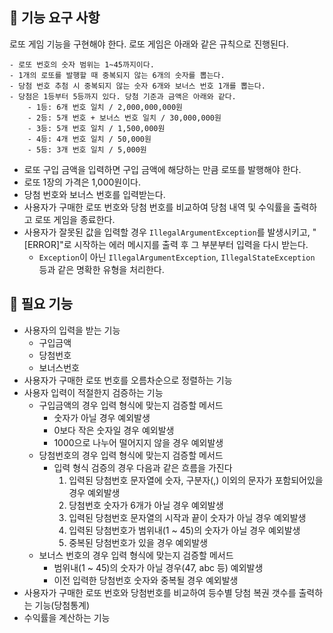 ## 🚀 기능 요구 사항

로또 게임 기능을 구현해야 한다. 로또 게임은 아래와 같은 규칙으로 진행된다.

```
- 로또 번호의 숫자 범위는 1~45까지이다.
- 1개의 로또를 발행할 때 중복되지 않는 6개의 숫자를 뽑는다.
- 당첨 번호 추첨 시 중복되지 않는 숫자 6개와 보너스 번호 1개를 뽑는다.
- 당첨은 1등부터 5등까지 있다. 당첨 기준과 금액은 아래와 같다.
    - 1등: 6개 번호 일치 / 2,000,000,000원
    - 2등: 5개 번호 + 보너스 번호 일치 / 30,000,000원
    - 3등: 5개 번호 일치 / 1,500,000원
    - 4등: 4개 번호 일치 / 50,000원
    - 5등: 3개 번호 일치 / 5,000원
```

- 로또 구입 금액을 입력하면 구입 금액에 해당하는 만큼 로또를 발행해야 한다.
- 로또 1장의 가격은 1,000원이다.
- 당첨 번호와 보너스 번호를 입력받는다.
- 사용자가 구매한 로또 번호와 당첨 번호를 비교하여 당첨 내역 및 수익률을 출력하고 로또 게임을 종료한다.
- 사용자가 잘못된 값을 입력할 경우 `IllegalArgumentException`를 발생시키고, "[ERROR]"로 시작하는 에러 메시지를 출력 후 그 부분부터 입력을 다시 받는다.
    - `Exception`이 아닌 `IllegalArgumentException`, `IllegalStateException` 등과 같은 명확한 유형을 처리한다.

## 🚀 필요 기능
- 사용자의 입력을 받는 기능
    - 구입금액
    - 당첨번호
    - 보너스번호
- 사용자가 구매한 로또 번호를 오름차순으로 정렬하는 기능
- 사용자 입력이 적절한지 검증하는 기능
    - 구입금액의 경우 입력 형식에 맞는지 검증할 메서드
      * 숫자가 아닐 경우 예외발생
      * 0보다 작은 숫자일 경우 예외발생
      * 1000으로 나누어 떨어지지 않을 경우 예외발생
    - 당첨번호의 경우 입력 형식에 맞는지 검증할 메서드
      * 입력 형식 검증의 경우 다음과 같은 흐름을 가진다
        1. 입력된 당첨번호 문자열에 숫자, 구분자(,) 이외의 문자가 포함되어있을경우 예외발생
        2. 당첨번호 숫자가 6개가 아닐 경우 예외발생
        3. 입력된 당첨번호 문자열의 시작과 끝이 숫자가 아닐 경우 예외발생
        4. 입력된 당첨번호가 범위내(1 ~ 45)의 숫자가 아닐 경우 예외발생
        5. 중복된 당첨번호가 있을 경우 예외발생
    - 보너스 번호의 경우 입력 형식에 맞는지 검증할 메서드
      * 범위내(1 ~ 45)의 숫자가 아닐 경우(47, abc 등) 예외발생
      * 이전 입력한 당첨번호 숫자와 중복될 경우 예외발생
- 사용자가 구매한 로또 번호와 당첨번호를 비교하여 등수별 당첨 복권 갯수를 출력하는 기능(당첨통계)
- 수익률을 계산하는 기능